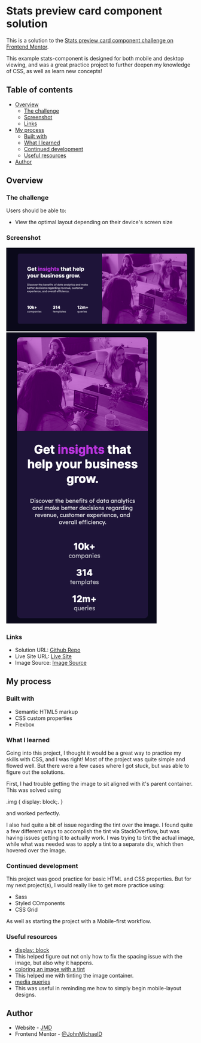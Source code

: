 # Stats preview card component solution

This is a solution to the [Stats preview card component challenge on Frontend Mentor](https://www.frontendmentor.io/challenges/stats-preview-card-component-8JqbgoU62). 

This example stats-component is designed for both mobile and desktop viewing, and was a great practice project to further deepen my knowledge of CSS, as well as learn new concepts!

## Table of contents

- [Overview](#overview)
  - [The challenge](#the-challenge)
  - [Screenshot](#screenshot)
  - [Links](#links)
- [My process](#my-process)
  - [Built with](#built-with)
  - [What I learned](#what-i-learned)
  - [Continued development](#continued-development)
  - [Useful resources](#useful-resources)
- [Author](#author)


## Overview

### The challenge

Users should be able to:

- View the optimal layout depending on their device's screen size

### Screenshot

![Desktop Layout](./images/desktopSS.png)
![Mobile Layout](./images/mobileSS.png)

### Links

- Solution URL: [Github Repo](https://github.com/JohnMichaelD/stats-preview-card-component)
- Live Site URL: [Live Site](https://johnmichaeld.github.io/stats-preview-card-component/)
- Image Source: [Image Source](https://unsplash.com/photos/VBLHICVh-lI?utm_source=unsplash&utm_medium=referral&utm_content=creditShareLink)

## My process

### Built with

- Semantic HTML5 markup
- CSS custom properties
- Flexbox

### What I learned

Going into this project, I thought it would be a great way to practice my skills with CSS, and I was right! Most of the project was quite simple and flowed well. But there were a few cases where I got stuck, but was able to figure out the solutions.

First, I had trouble getting the image to sit aligned with it's parent container. This was solved using 

.img {
  display: block;.
}

and worked perfectly. 

I also had quite a bit of issue regarding the tint over the image. I found quite a few different ways to accomplish the tint via StackOverflow, but was having issues getting it to actually work. I was trying to tint the actual image, while what was needed was to apply a tint to a separate div, which then hovered over the image. 

### Continued development

This project was good practice for basic HTML and CSS properties. But for my next project(s), I would really like to get more practice using:
- Sass
- Styled COmponents
- CSS Grid

As well as starting the project with a Mobile-first workflow.

### Useful resources

- [display: block](https://www.tutorialrepublic.com/faq/how-to-remove-white-space-under-an-image-using-css.php)
- This helped figure out not only how to fix the spacing issue with the image, but also why it happens.
- [coloring an image with a tint](https://stackoverflow.com/questions/43938860/how-to-tint-image-with-css/43938944)
- This helped me with tinting the image container.
- [media queries](https://stackoverflow.com/questions/42586044/change-css-only-for-mobile-devices)
- This was useful in reminding me how to simply begin mobile-layout designs.

## Author

- Website - [JMD](https://www.johnmdarrin.com)
- Frontend Mentor - [@JohnMichaelD](https://www.frontendmentor.io/profile/JohnMichaelD)
